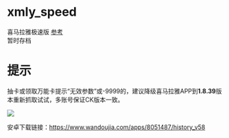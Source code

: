 # xmly_speed
喜马拉雅极速版
[参考](https://github.com/Zero-S1/xmly_speed/blob/master/xmly_speed.md)      
暂时存档

# 提示

抽卡或领取万能卡提示“无效参数”或-9999的，建议降级喜马拉雅APP到**1.8.39**版本重新抓取试试，多账号保证CK版本一致。

![](https://i.loli.net/2020/12/19/IR3QqigVYufBxTp.png)

安卓下载链接：https://www.wandoujia.com/apps/8051487/history_v58







